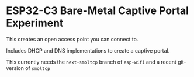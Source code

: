 # ESP32-C3 Bare-Metal Captive Portal Experiment

This creates an open access point you can connect to.

Includes DHCP and DNS implementations to create a captive portal.

This currently needs the `next-smoltcp` branch of `esp-wifi` and a recent git-version of `smoltcp`
